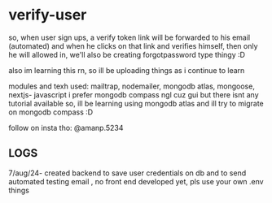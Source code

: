 # verify-user
so, when user sign ups, a verify token link will be forwarded to his email (automated) and when he clicks on that link and verifies himself, then only he will allowed in, we'll also be creating forgotpassword type thingy :D

also im learning this rn, so ill be uploading things as i continue to learn

modules and texh used: mailtrap, nodemailer, mongodb atlas, mongoose, nextjs- javascript 
i prefer mongodb compass ngl cuz gui but there isnt any tutorial available so, ill be learning using mongodb atlas and ill try to migrate on mongodb compass :D

follow on insta tho: @amanp.5234

## LOGS

7/aug/24- created backend to save user credentials on db and to send automated testing email , no front end developed yet, pls use your own .env things
